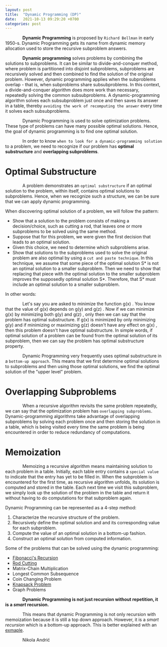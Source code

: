 ```yaml
---
layout: post
title:  "Dynamic Programming (DP)"
date:   2021-10-13 09:29:20 +0700
categories: post
---
```


&nbsp;&nbsp;&nbsp;&nbsp;&nbsp;&nbsp;&nbsp;&nbsp;&nbsp;&nbsp;&nbsp;&nbsp;&nbsp;
**Dynamic Programming** is proposed by `Richard Bellman` in early 1950-s. Dynamic Programming gets its name from dynamic memory allocation used to store the recursive subproblem answers.

&nbsp;&nbsp;&nbsp;&nbsp;&nbsp;&nbsp;&nbsp;&nbsp;&nbsp;&nbsp;&nbsp;&nbsp;&nbsp;
**Dynamic programming** solves problems by combining the solutions to subproblems. It can be similar to divide-and-conquer method, where problem is partitioned into disjoint subproblems, subproblems are recursively solved and then combined to find the solution of the original problem. However, dynamic programming applies when the subproblems overlap - that is, when subproblems share subsubproblems. In this context, a divide-and-conquer algorithm does more
work than necessary, repeatedly solving the common subsubproblems. A dynamic-programming algorithm solves each subsubproblem just once and then saves its answer in a table, thereby `avoiding the work of recomputing the answer` every time it solves each subsubproblems.

&nbsp;&nbsp;&nbsp;&nbsp;&nbsp;&nbsp;&nbsp;&nbsp;&nbsp;&nbsp;&nbsp;&nbsp;&nbsp;
Dynamic Programming is used to solve optimization problems. These type of problems can have many possible optimal solutions. Hence, the goal of dynamic programming is to find one optimal solution. 


&nbsp;&nbsp;&nbsp;&nbsp;&nbsp;&nbsp;&nbsp;&nbsp;&nbsp;&nbsp;&nbsp;&nbsp;&nbsp;
In order to know `when to look for a dynamic-programming solution` to a problem, we need to recognize if our problem has **optimal substructure** and **overlapping subproblems**. 

# Optimal Substructure

&nbsp;&nbsp;&nbsp;&nbsp;&nbsp;&nbsp;&nbsp;&nbsp;&nbsp;&nbsp;&nbsp;&nbsp;&nbsp;
A problem demonstrates an `optimal substructure` if an optimal solution to the problem, within itself, contains optimal solutions to subproblems. Hence, when we recognize such a structure, we can be sure that we can apply dynamic programming.

When discovering optimal solution of a problem, we will follow the pattern:
  - Show that a solution to the problem consists of making a decision/choice, such as cutting a rod, that leaves one or more subproblems to be solved using the same method.
  - Suppose that for this problem, we were given the first decision that leads to an optimal solution.
  - Given this choice, we need to determine which subproblems arise.
  - Show that solutions to the subproblems used to solve the original problem are also optimal by using a `cut and paste technique`. In this technique, we assume that some piece of the optimal solution S* is not an optimal solution to a smaller subproblem. Then we need to show that replacing that piece with the optimal
solution to the smaller subproblem improves the supposedly optimal solution S*. Therefore, that S* must include an optimal solution to a smaller subproblem.

In other words:

&nbsp;&nbsp;&nbsp;&nbsp;&nbsp;&nbsp;&nbsp;&nbsp;&nbsp;&nbsp;&nbsp;&nbsp;&nbsp;
Let's say you are asked to minimize the function g(x) . You know that the value of g(x) depends on g(y) and g(z) . Now if we can minimize g(x) by minimizing both g(y) and g(z) , only then we can say that the problem has optimal substructure. If g(x) is minimized by only minimizing g(y) and if minimizing or maximizing g(z) doesn't have any effect on g(x) , then this problem doesn't have optimal substructure. In simple words, if optimal solution of a problem can be found from the optimal solution of its subproblem, then we can say the problem has optimal substructure property.

&nbsp;&nbsp;&nbsp;&nbsp;&nbsp;&nbsp;&nbsp;&nbsp;&nbsp;&nbsp;&nbsp;&nbsp;&nbsp;
Dynamic Programming very frequently uses optimal substructure in a `bottom-up approach`. This means that we first determine optimal solutions to subproblems and then using those optimal solutions, we find the optimal solution of the "upper level" problem. 

# Overlapping Subproblems

&nbsp;&nbsp;&nbsp;&nbsp;&nbsp;&nbsp;&nbsp;&nbsp;&nbsp;&nbsp;&nbsp;&nbsp;&nbsp;
When a recursive algorithm revisits the same problem repeatedly, we can say that the optimization problem has `overlapping subproblems`. Dynamic-programming algorithms take advantage of overlapping subproblems by solving each problem once and then storing the solution in a table, which is being visited every time the same problem is being encountered in order to reduce redundancy of computations.

# Memoization

&nbsp;&nbsp;&nbsp;&nbsp;&nbsp;&nbsp;&nbsp;&nbsp;&nbsp;&nbsp;&nbsp;&nbsp;&nbsp;
Memoizing a recursive algorithm means maintaining solution to each problem in a table. Initially, each table entry contains a `special value` to indicate that the entry has yet to be filled in. When the subproblem is encountered for the first time, as recursive algorithm unfolds, its solution is computed and stored in the table. Each next time we visit this subproblem, we simply look up the solution of the problem in the table and return it without having to do computations for that subproblem again.  

Dynamic Programming can be represented as a 4-step method:
  1. Characterize the recursive structure of the problem.
  2. Recursively define the optimal solution and and its corresponding value for each subproblem.
  3. Compute the value of an optimal solution in a bottom-up fashion.
  4. Construct an optimal solution from computed information.

Some of the problems that can be solved using the dynamic programming:
  - [Fibonacci's Recursion](https://nikolaandro.github.io/fibonacci-sequence-dynamic-programming/)
  - [Rod Cutting](https://nikolaandro.github.io/rod-cutting-dynamic-programming/)
  - Matrix-Chain Multiplication
  - Longest Common Subsequence
  - Coin Changing Problem
  - [Knapsack Problem](https://nikolaandro.github.io/knapsack-problem-dynamic-programming/)
  - Graph Problems

&nbsp;&nbsp;&nbsp;&nbsp;&nbsp;&nbsp;&nbsp;&nbsp;&nbsp;&nbsp;&nbsp;&nbsp;&nbsp;
**Dynamic Programming is not just recursion without repetition, it is a *smart* recursion.**


&nbsp;&nbsp;&nbsp;&nbsp;&nbsp;&nbsp;&nbsp;&nbsp;&nbsp;&nbsp;&nbsp;&nbsp;&nbsp;
This means that dynamic Programming is not only recursion with memoization because it is still a top down approach. However, it is a *smart recursion* which is a bottom-up approach. This is better explained with an [exmaple](https://nikolaandro.github.io/rod-cutting-dynamic-programming/).


&nbsp;&nbsp;&nbsp;&nbsp;&nbsp;&nbsp;&nbsp;&nbsp;&nbsp;&nbsp;&nbsp;&nbsp;&nbsp;
Nikola Andrić
